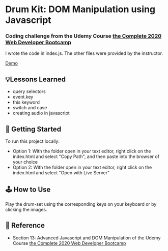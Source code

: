 # Drum Kit: DOM Manipulation using Javascript
### Coding challenge from the Udemy Course [the Complete 2020 Web Developer Bootcamp](https://www.udemy.com/course/the-complete-web-development-bootcamp/)
I wrote the code in index.js. The other files were provided by the instructor.

[Demo](images/demo.gif)

## 💡Lessons Learned
- query selectors
- event.key
- this keyword
- switch and case
- creating audio in javascript

## 🚀 Getting Started
To run this project locally:
- Option 1: With the folder open in your text editor, right click on the index.html and select "Copy Path", and then paste into the browser of your choice
- Option 2: With the folder open in your text editor, right click on the index.html and select "Open with Live Server"

## 🕹 How to Use
Play the drum-set using the corresponding keys on your keyboard or by clicking the images.

## 📣 Reference
- Section 13: Advanced Javascript and DOM Manipulation of the Udemy Course [the Complete 2020 Web Developer Bootcamp](https://www.udemy.com/course/the-complete-web-development-bootcamp/)